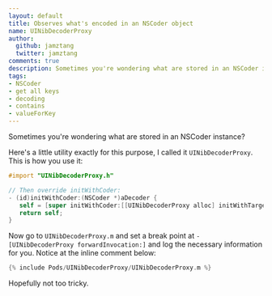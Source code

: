 ```yaml
--- 
layout: default
title: Observes what's encoded in an NSCoder object
name: UINibDecoderProxy
author: 
  github: jamztang
  twitter: jamztang
comments: true
description: Sometimes you're wondering what are stored in an NSCoder instance? Here's a little utility exactly for this purpose, I called it `UINibDecoderProxy`.
tags:
- NSCoder
- get all keys
- decoding
- contains
- valueForKey
---
```


Sometimes you're wondering what are stored in an NSCoder instance?

Here's a little utility exactly for this purpose, I called it `UINibDecoderProxy`. This is how you use it:

```objective-c
#import "UINibDecoderProxy.h"

// Then override initWithCoder:
- (id)initWithCoder:(NSCoder *)aDecoder {
   self = [super initWithCoder:[[UINibDecoderProxy alloc] initWithTarget:aDecoder]];
   return self;
}
```

Now go to `UINibDecoderProxy.m` and set a break point at `-[UINibDecoderProxy forwardInvocation:]` and log the necessary information for you. Notice at the inline comment below:

```objective-c
{% include Pods/UINibDecoderProxy/UINibDecoderProxy.m %}
```

Hopefully not too tricky.
